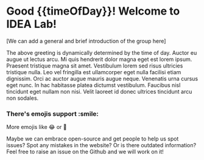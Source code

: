 <h1> Good {{timeOfDay}}! Welcome to IDEA Lab! </h1>

[We can add a general and brief introduction of the group here]

The above greeting is dynamically determined by the time of day.
Auctor eu augue ut lectus arcu. Mi quis hendrerit dolor magna eget est lorem ipsum. Praesent tristique magna sit amet. Vestibulum lorem sed risus ultricies tristique nulla. Leo vel fringilla est ullamcorper eget nulla facilisi etiam dignissim. Orci ac auctor augue mauris augue neque. Venenatis urna cursus eget nunc. In hac habitasse platea dictumst vestibulum. Faucibus nisl tincidunt eget nullam non nisi. Velit laoreet id donec ultrices tincidunt arcu non sodales.

<h3> There's emojis support :smile: </h3>

More emojis like :joy: or :100:


<!-- <h2> Good {{timeOfDay}}! </h2> -->



Maybe we can embrace open-source and get people to help us spot issues?
Spot any mistakes in the website? Or is there outdated information? Feel free to raise an issue on the Github and we will work on it!